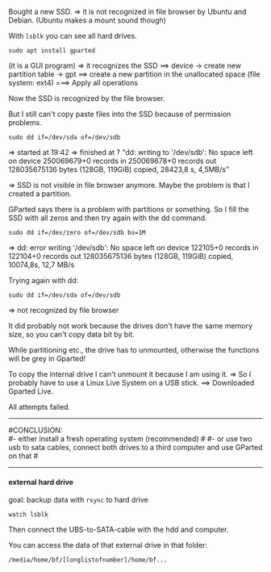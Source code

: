 Bought a new SSD.
=> it is not recognized in file browser by Ubuntu and Debian.
(Ubuntu makes a mount sound though)

With `lsblk` you can see all hard drives.

```
sudo apt install gparted
```
(it is a GUI program)
=> it recognizes the SSD
==> device -> create new partition table -> gpt
==> create a new partition in the unallocated space (file system: ext4)
===> Apply all operations

Now the SSD is recognized by the file browser.

But I still can't copy paste files into the SSD because of permission problems.
```
sudo dd if=/dev/sda of=/dev/sdb
```
=> started at 19:42
=> finished at ?
"dd: writing to '/dev/sdb': No space left on device
250069679+0 records in
250069678+0 records out
128035675136 bytes (128GB, 119GiB) copied, 28423,8 s, 4,5MB/s"

=> SSD is not visible in file browser anymore.
Maybe the problem is that I created a partition.

GParted says there is a problem with partitions or something.
So I fill the SSD with all zeros and then try again with the dd command.
```
sudo dd if=/dev/zero of=/dev/sdb bs=1M
```
=>
dd: error writing '/dev/sdb': No space left on device
122105+0 records in
122104+0 records out
128035675136 bytes (128GB, 119GiB) copied, 10074,8s, 12,7 MB/s

Trying again with dd:
```
sudo dd if=/dev/sda of=/dev/sdb
```
=> not recognized by file browser

It did probably not work because the drives don't have the same memory size, so you can't copy data bit by bit.

While partitioning etc., the drive has to unmounted, otherwise the functions will be grey in Gparted!

To copy the internal drive I can't unmount it because I am using it.
=> So I probably have to use a Linux Live System on a USB stick.
==> Downloaded Gparted Live.

All attempts failed.
***
#CONCLUSION:                                                                                                                                           
#- either install a fresh operating system (recommended)                                                                                               # 
#- or use two usb to sata cables, connect both drives to a third computer and use GParted on that                                                      #
***

#### external hard drive

goal: backup data with `rsync` to hard drive

```
watch lsblk
```
Then connect the UBS-to-SATA-cable with the hdd and computer.

You can access the data of that external drive in that folder:
```
/media/home/bf/[longlistofnumber]/home/bf...
```
